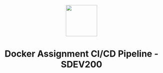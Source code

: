 <p align="center">
  <img width="100" height="100" src="[https://brandslogos.com/wp-content/uploads/images/java-logo-1.png](https://cdn.freebiesupply.com/logos/large/2x/docker-logo-png-transparent.png)">
</p>

<h1 align="center"> Docker Assignment CI/CD Pipeline - SDEV200</h1>

